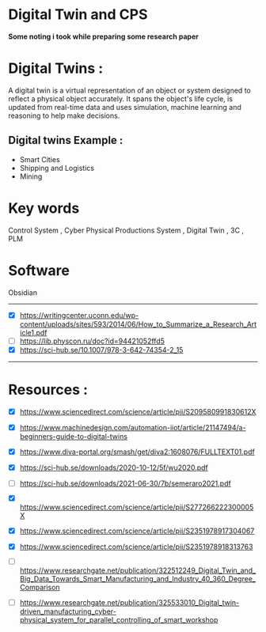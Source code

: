# Digital Twin and CPS 
**Some noting i took while preparing some research paper**   

# Digital Twins : 
A digital twin is a virtual representation of an object or system designed to reflect a physical object accurately. It spans the object's life cycle, is updated from real-time data and uses simulation, machine learning and reasoning to help make decisions.
## Digital twins Example :
-   Smart Cities
-   Shipping and Logistics
-   Mining
# Key words 
Control System , Cyber Physical Productions System , Digital Twin , 3C , PLM

# Software 
Obsidian 

---

- [x] https://writingcenter.uconn.edu/wp-content/uploads/sites/593/2014/06/How_to_Summarize_a_Research_Article1.pdf
- [ ] https://lib.physcon.ru/doc?id=94421052ffd5
- [x] https://sci-hub.se/10.1007/978-3-642-74354-2_15

---
# Resources : 
- [x] https://www.sciencedirect.com/science/article/pii/S209580991830612X
- [x] https://www.machinedesign.com/automation-iiot/article/21147494/a-beginners-guide-to-digital-twins
- [x] https://www.diva-portal.org/smash/get/diva2:1608076/FULLTEXT01.pdf
- [x] https://sci-hub.se/downloads/2020-10-12/5f/wu2020.pdf
- [ ] https://sci-hub.se/downloads/2021-06-30/7b/semeraro2021.pdf
- [x] https://www.sciencedirect.com/science/article/pii/S277266222300005X
- [x] https://www.sciencedirect.com/science/article/pii/S2351978917304067
- [x] https://www.sciencedirect.com/science/article/pii/S2351978918313763
- [ ] https://www.researchgate.net/publication/322512249_Digital_Twin_and_Big_Data_Towards_Smart_Manufacturing_and_Industry_40_360_Degree_Comparison
- [ ] https://www.researchgate.net/publication/325533010_Digital_twin-driven_manufacturing_cyber-physical_system_for_parallel_controlling_of_smart_workshop

